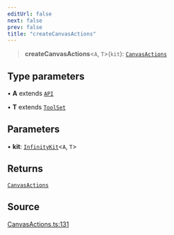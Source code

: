 ```yaml
---
editUrl: false
next: false
prev: false
title: "createCanvasActions"
---
```


> **createCanvasActions**\<`A`, `T`\>(`kit`): [`CanvasActions`](../type-aliases/CanvasActions.md)

## Type parameters

• **A** extends [`API`](../interfaces/API.md)

• **T** extends [`ToolSet`](../type-aliases/ToolSet.md)

## Parameters

• **kit**: [`InfinityKit`](../classes/InfinityKit.md)\<`A`, `T`\>

## Returns

[`CanvasActions`](../type-aliases/CanvasActions.md)

## Source

[CanvasActions.ts:131](https://github.com/nodenogg-in/alpha-p2p/blob/537491b7f422df1359d1cfda9feedcc4a36a0605/packages/infinitykit/src/CanvasActions.ts#L131)
